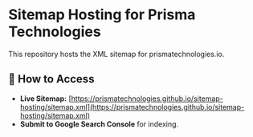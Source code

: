 # Sitemap Hosting for Prisma Technologies
This repository hosts the XML sitemap for prismatechnologies.io.

## 📌 How to Access
- **Live Sitemap:** [https://prismatechnologies.github.io/sitemap-hosting/sitemap.xml](https://prismatechnologies.github.io/sitemap-hosting/sitemap.xml)
- **Submit to Google Search Console** for indexing.
